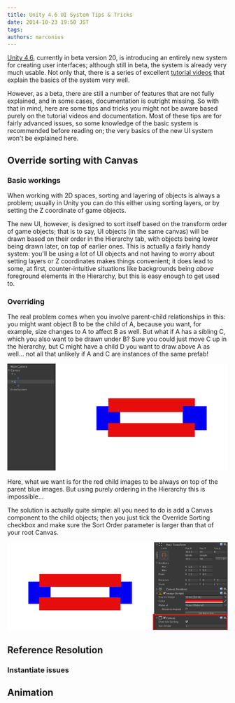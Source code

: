 ```yaml
---
title: Unity 4.6 UI System Tips & Tricks
date: 2014-10-23 19:50 JST
tags:
authors: marconius
---
```


[Unity 4.6](http://unity3d.com/unity/beta/4.6), currently in beta version 20, is introducing an entirely new system for creating user interfaces; although still in beta, the system is already very much usable. Not only that, there is a series of excellent [tutorial videos](http://unity3d.com/learn/tutorials/modules/beginner/ui) that explain the basics of the system very well.

However, as a beta, there are still a number of features that are not fully explained, and in some cases, documentation is outright missing. So with that in mind, here are some tips and tricks you might not be aware based purely on the tutorial videos and documentation. Most of these tips are for fairly advanced issues, so some knowledge of the basic system is recommended before reading on; the very basics of the new UI system won't be explained here.

## Override sorting with Canvas

### Basic workings

When working with 2D spaces, sorting and layering of objects is always a problem; usually in Unity you can do this either using sorting layers, or by setting the Z coordinate of game objects.

The new UI, however, is designed to sort itself based on the transform order of game objects; that is to say, UI objects (in the same canvas) will be drawn based on their order in the Hierarchy tab, with objects being lower being drawn later, on top of earlier ones. This is actually a fairly handy system: you'll be using a lot of UI objects and not having to worry about setting layers or Z coordinates makes things convenient; it does lead to some, at first, counter-intuitive situations like backgrounds being *above* foreground elements in the Hierarchy, but this is easy enough to get used to.

### Overriding

The real problem comes when you involve parent-child relationships in this: you might want object B to be the child of A, because you want, for example, size changes to A to affect B as well. But what if A has a sibling C, which you also want to be drawn under B? Sure you could just move C up in the hierarchy, but C might have a child D you want to draw above A as well... not all that unlikely if A and C are instances of the same prefab!

![canvas1](/static/images/2014/10/UnityUI/canvas1.png)

Here, what we want is for the red child images to be always on top of the parent blue images. But using purely ordering in the Hierarchy this is impossible...

The solution is actually quite simple: all you need to do is add a Canvas component to the child objects; then you just tick the Override Sorting checkbox and make sure the Sort Order parameter is larger than that of your root Canvas.

![canvas2](/static/images/2014/10/UnityUI/canvas2.png)

## Reference Resolution

### Instantiate issues

## Animation
